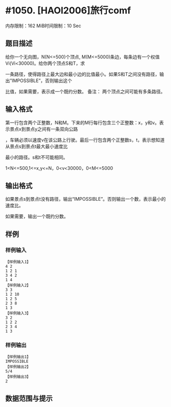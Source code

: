 # #1050. [HAOI2006]旅行comf

内存限制：162 MiB时间限制：10 Sec

## 题目描述

给你一个无向图，N(N<=500)个顶点, M(M<=5000)条边，每条边有一个权值Vi(Vi<30000)。给你两个顶点S和T，求

一条路径，使得路径上最大边和最小边的比值最小。如果S和T之间没有路径，输出&rdquo;IMPOSSIBLE&rdquo;，否则输出这个

比值，如果需要，表示成一个既约分数。 备注： 两个顶点之间可能有多条路径。

## 输入格式

第一行包含两个正整数，N和M。下来的M行每行包含三个正整数：x，y和v。表示景点x到景点y之间有一条双向公路

，车辆必须以速度v在该公路上行驶。最后一行包含两个正整数s，t，表示想知道从景点s到景点t最大最小速度比

最小的路径。s和t不可能相同。

1<N<=500,1<=x,y<=N，0<v<30000，0<M<=5000

## 输出格式

如果景点s到景点t没有路径，输出&ldquo;IMPOSSIBLE&rdquo;。否则输出一个数，表示最小的速度比。

如果需要，输出一个既约分数。

## 样例

### 样例输入

    
    【样例输入1】
    4 2
    1 2 1
    3 4 2
    1 4
    【样例输入2】
    3 3
    1 2 10
    1 2 5
    2 3 8
    1 3
    【样例输入3】
    3 2
    1 2 2
    2 3 4
    1 3
    

### 样例输出

    
    【样例输出1】
    IMPOSSIBLE
    【样例输出2】
    5/4
    【样例输出3】
    2
    

## 数据范围与提示
